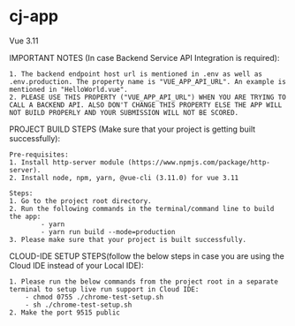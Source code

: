 # cj-app
Vue 3.11

IMPORTANT NOTES (In case Backend Service API Integration is required):

    1. The backend endpoint host url is mentioned in .env as well as .env.production. The property name is "VUE_APP_API_URL". An example is mentioned in "HelloWorld.vue".
    2. PLEASE USE THIS PROPERTY ("VUE_APP_API_URL") WHEN YOU ARE TRYING TO CALL A BACKEND API. ALSO DON'T CHANGE THIS PROPERTY ELSE THE APP WILL NOT BUILD PROPERLY AND YOUR SUBMISSION WILL NOT BE SCORED. 
    
PROJECT BUILD STEPS (Make sure that your project is getting built successfully):

    Pre-requisites:
    1. Install http-server module (https://www.npmjs.com/package/http-server).
    2. Install node, npm, yarn, @vue-cli (3.11.0) for vue 3.11

    Steps:
    1. Go to the project root directory.
    2. Run the following commands in the terminal/command line to build the app:
            - yarn
            - yarn run build --mode=production
    3. Please make sure that your project is built successfully.

CLOUD-IDE SETUP STEPS(follow the below steps in case you are using the Cloud IDE instead of your Local IDE):

    1. Please run the below commands from the project root in a separate terminal to setup live run support in Cloud IDE:
        - chmod 0755 ./chrome-test-setup.sh
        - sh ./chrome-test-setup.sh
    2. Make the port 9515 public
